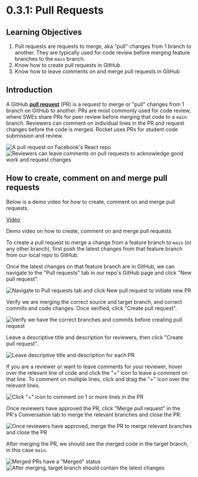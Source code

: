 # 0.3.1: Pull Requests

## Learning Objectives

1. Pull requests are requests to merge, aka "pull" changes from 1 branch to another. They are typically used for code review before merging feature branches to the `main` branch.
2. Know how to create pull requests in GitHub
3. Know how to leave comments on and merge pull requests in GitHub

## Introduction

A GitHub [**pull request**](https://docs.github.com/en/free-pro-team@latest/github/collaborating-with-issues-and-pull-requests/about-pull-requests) (PR) is a request to merge or "pull" changes from 1 branch on GitHub to another. PRs are most commonly used for code review, where SWEs share PRs for peer review before merging that code to a `main` branch. Reviewers can comment on individual lines in the PR and request changes before the code is merged. Rocket uses PRs for student code submission and review.

![A pull request on Facebook's React repo](<../../.gitbook/assets/0.3.1 - Pull Requests - 2 - Sample PR.png>) ![Reviewers can leave comments on pull requests to acknowledge good work and request changes](<../../.gitbook/assets/0.3.1 - Pull Requests - 2 - Sample PR Comment.png>)

## How to create, comment on and merge pull requests

Below is a demo video for how to create, comment on and merge pull requests.

[Video]("https://youtu.be/-m5ShISXdg8")

Demo video on how to create, comment on and merge pull requests


To create a pull request to merge a change from a feature branch to `main` (or any other branch), first push the latest changes from that feature branch from our local repo to GitHub.

Once the latest changes on that feature branch are in GitHub, we can navigate to the "Pull requests" tab in our repo's GitHub page and click "New pull request".

![Navigate to Pull requests tab and click New pull request to initiate new PR](<../../.gitbook/assets/0.3.1 - Pull Requests - 1 - New PR.png>)

Verify we are merging the correct source and target branch, and correct commits and code changes. Once verified, click "Create pull request".

![Verify we have the correct branches and commits before creating pull request](<../../.gitbook/assets/0.3.1 - Pull Requests - 1 - New PR 2.png>)

Leave a descriptive title and description for reviewers, then click "Create pull request".

![Leave descriptive title and description for each PR](<../../.gitbook/assets/0.3.1 - Pull Requests - 1 - New PR 3.png>)

If you are a reviewer or want to leave comments for your reviewer, hover over the relevant line of code and click the "+" icon to leave a comment on that line. To comment on multiple lines, click and drag the "+" icon over the relevant lines.

![Click "+" icon to comment on 1 or more lines in the PR](<../../.gitbook/assets/0.3.1 - Pull Requests - 1 - New PR 4.png>)

Once reviewers have approved the PR, click "Merge pull request" in the PR's Conversation tab to merge the relevant branches and close the PR.

![Once reviewers have approved, merge the PR to merge relevant branches and close the PR](<../../.gitbook/assets/0.3.1 - Pull Requests - 1 - New PR 5.png>)

After merging the PR, we should see the merged code in the target branch, in this case `main`.

![Merged PRs have a "Merged" status](<../../.gitbook/assets/0.3.1 - Pull Requests - 1 - New PR 6.png>) ![After merging, target branch should contain the latest changes](<../../.gitbook/assets/0.3.1 - Pull Requests - 1 - New PR 7.png>)
